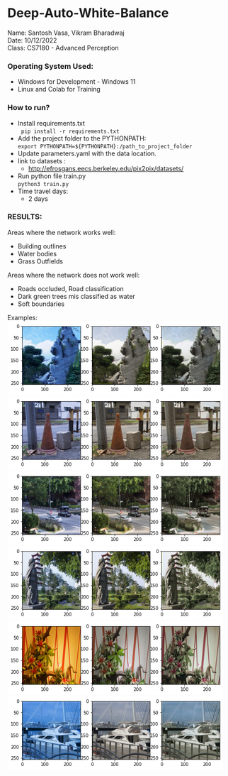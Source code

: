 # Deep-Auto-White-Balance
Name: Santosh Vasa, Vikram Bharadwaj <br>
Date: 10/12/2022 <br>
Class: CS7180 - Advanced Perception <br>

### Operating System Used:
- Windows for Development - Windows 11
- Linux and Colab for Training 

### How to run? 
- Install requirements.txt <br> 
` pip install -r requirements.txt`
- Add the project folder to the PYTHONPATH:<br>
`export PYTHONPATH=${PYTHONPATH}:/path_to_project_folder`
- Update parameters.yaml with the data location. 
- link to datasets : <br>
  - http://efrosgans.eecs.berkeley.edu/pix2pix/datasets/
- Run python file train.py <br>
`python3 train.py`
- Time travel days:
  - 2 days
### RESULTS:

Areas where the network works well:
- Building outlines
- Water bodies
- Grass Outfields

Areas where the network does not work well:
- Roads occluded, Road classification
- Dark green trees mis classified as water
- Soft boundaries

Examples: <br>
![image info](out/result_1.png)
![image info](out/result_2.png)
![image info](out/result_3.png)
![image info](out/result_4.png)
![image info](out/result_5.png)
![image info](out/result_6.png)

